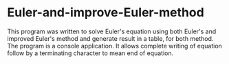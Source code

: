 # Euler-and-improve-Euler-method
This program was written to solve Euler's equation using both Euler's and improved Euler's method and generate result in a table, for both method.
The program is a console application. It allows complete writing of equation follow by a terminating character to mean end of equation.
